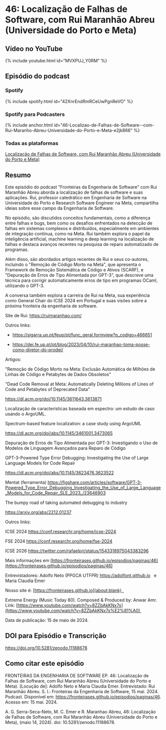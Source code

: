 # 46: Localização de Falhas de Software, com Rui Maranhão Abreu (Universidade do Porto e Meta)


## Vídeo no YouTube

{% include youtube.html id="MVXPUJ_Y0RM" %}

## Episódio do podcast

### Spotify


{% include spotify.html id="42XnrEndRmRCeUwPgnReVO" %} 


### Spotify para Podcasters

{% include anchor.html id="46-Localizao-de-Falhas-de-Software--com-Rui-Maranho-Abreu-Universidade-do-Porto-e-Meta-e2jk866" %}


### Todas as plataformas

[Localização de Falhas de Software, com Rui Maranhão Abreu (Universidade do Porto e Meta)](https://podcasters.spotify.com/pod/show/fronteirases/episodes/46-Localizao-de-Falhas-de-Software--com-Rui-Maranho-Abreu-Universidade-do-Porto-e-Meta-e2jk866)




## Resumo

Este episódio do podcast "Fronteiras da Engenharia de Software" com Rui Maranhão Abreu aborda a localização de falhas de software e suas aplicações. Rui, professor catedrático em Engenharia de Software na Universidade do Porto e Research Software Engineer na Meta, compartilha ideias sobre esse campo da Engenharia de Software.

No episódio, são discutidos conceitos fundamentais, como a diferença entre falhas e bugs, bem como os desafios enfrentados na detecção de falhas em sistemas complexos e distribuídos, especialmente em ambientes de integração contínua, como na Meta. Rui também explora o papel da inteligência artificial, machine learning e deep learning na localização de falhas e destaca avanços recentes na pesquisa de reparo automatizado de programas.

Além disso, são abordados artigos recentes de Rui e seus co-autores, incluindo o "Remoção de Código Morto na Meta", que apresenta o Framework de Remoção Sistemática de Código e Ativos (SCARF), e "Depuração de Erros de Tipo Alimentada por GPT-3", que descreve uma técnica para corrigir automaticamente erros de tipo em programas OCaml, utilizando o GPT-3.

A conversa também explora a carreira de Rui na Meta, sua experiência como General Chair do ICSE 2024 em Portugal e suas visões sobre a próxima fronteira da engenharia de software.

Site de Rui: <https://ruimaranhao.com/>

Outros links:

-   <https://sigarra.up.pt/feup/pt/func_geral.formview?p_codigo=466651>

-   <https://dei.fe.up.pt/pt/blog/2023/04/10/rui-maranhao-toma-posse-como-diretor-do-prodei/>

Artigos:

"Remoção de Código Morto na Meta: Exclusão Automática de Milhões de Linhas de Código e Petabytes de Dados Obsoletos"

"Dead Code Removal at Meta: Automatically Deleting Millions of Lines of Code and Petabytes of Deprecated Data"

<https://dl.acm.org/doi/10.1145/3611643.3613871>

Localização de características baseada em espectro: um estudo de caso usando o ArgoUML.

Spectrum-based feature localization: a case study using ArgoUML

<https://dl.acm.org/doi/abs/10.1145/3461001.3473065>

Depuração de Erros de Tipo Alimentada por GPT-3: Investigando o Uso de Modelos de Linguagem Avançados para Reparo de Código

GPT-3-Powered Type Error Debugging: Investigating the Use of Large Language Models for Code Repair

<https://dl.acm.org/doi/abs/10.1145/3623476.3623522> 

Mentat (ferramenta) <https://figshare.com/articles/software/GPT-3-Powered_Type_Error_Debugging_Investigating_the_Use_of_Large_Language_Models_for_Code_Repair_SLE_2023_/23646903>

The bumpy road of taking automated debugging to industry

<https://arxiv.org/abs/2212.01237>

Outros links: 

ICSE 2024 <https://conf.researchr.org/home/icse-2024>

FSE 2024 <https://conf.researchr.org/home/fse-2024>

ICSE 2026 <https://twitter.com/rafaelpri/status/1543318975043383296>

Mais informações em [⁠⁠⁠https://fronteirases.github.io/episodios/paginas/46⁠](https://fronteirases.github.io/episodios/paginas/46)

Entrevistadores: Adolfo Neto (PPGCA UTFPR) ⁠⁠⁠⁠<https://adolfont.github.io> ⁠  e Maria Claudia Emer

Nosso site é: ⁠⁠[https://fronteirases.github.io⁠](about:blank)  

Extreme Energy (Music Today 80). Composed & Produced by: Anwar Amr. Link:⁠ ⁠⁠⁠[⁠https://www.youtube.com/watch?v=8ZZbAkKNx7s⁠⁠](https://www.youtube.com/watch?v=8ZZbAkKNx7s%E2%81%A0) 

Data de publicação: 15 de maio de 2024.


## DOI para Episódio e Transcrição

https://doi.org/10.5281/zenodo.11188678

## Como citar este episódio


FRONTEIRAS DA ENGENHARIA DE SOFTWARE EP. 46: Localização de Falhas de Software, com Rui Maranhão Abreu (Universidade do Porto e Meta). \[Locução de\]: Adolfo Neto e Maria Claudia Emer. Entrevistado: Rui Maranhão Abreu. S. l.: Fronteiras da Engenharia de Software, 15 mai. 2024. Podcast. Disponível em: ⁠<https://fronteirases.github.io/episodios/paginas/46>. ⁠Acesso em: 15 mai. 2024.

A. G. Serra-Seca-Neto, M. C. Emer e R. Maranhao Abreu, 46: Localização de Falhas de Software, com Rui Maranhão Abreu (Universidade do Porto e Meta), (maio 14, 2024). doi: 10.5281/zenodo.11188678.
